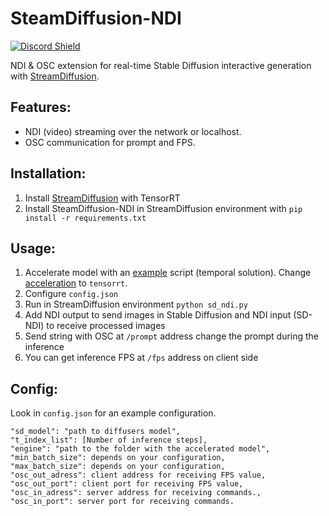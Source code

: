 # SteamDiffusion-NDI
<a href="https://discord.com/invite/wNW8xkEjrf"><img src="https://discord.com/api/guilds/838923088997122100/widget.png?style=shield" alt="Discord Shield"/></a>

NDI & OSC extension for real-time Stable Diffusion interactive generation with [StreamDiffusion](https://pages.github.com/](https://github.com/cumulo-autumn/StreamDiffusion)https://github.com/cumulo-autumn/StreamDiffusion).

## Features:
* NDI (video) streaming over the network or localhost.
* OSC communication for prompt and FPS.

## Installation:
1) Install [StreamDiffusion](https://github.com/cumulo-autumn/StreamDiffusion?tab=readme-ov-file#installation) with TensorRT
2) Install SteamDiffusion-NDI in StreamDiffusion environment with ```pip install -r requirements.txt```

## Usage:
1) Accelerate model with an [example](https://github.com/cumulo-autumn/StreamDiffusion/blob/main/examples/img2img/single.py) script  (temporal solution). Change [acceleration](https://github.com/cumulo-autumn/StreamDiffusion/blob/63a240a771247968b0fed9877d3c0436d3110b86/examples/img2img/single.py#L24C7-L24C7) to ```tensorrt```.
2) Configure ```config.json```
3) Run in StreamDiffusion environment ```python sd_ndi.py```
4) Add NDI output to send images in Stable Diffusion and NDI input (SD-NDI) to receive processed images
5) Send string with OSC at ```/prompt``` address change the prompt during the inference
6) You can get inference FPS at ```/fps``` address on client side

## Config:
Look in ```config.json``` for an example configuration.

	"sd_model": "path to diffusers model",
	"t_index_list": [Number of inference steps],
	"engine": "path to the folder with the accelerated model",
	"min_batch_size": depends on your configuration,
	"max_batch_size": depends on your configuration,
	"osc_out_adress": client address for receiving FPS value,
	"osc_out_port": client port for receiving FPS value,
	"osc_in_adress": server address for receiving commands.,
	"osc_in_port": server port for receiving commands.
